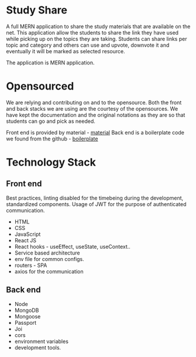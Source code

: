 # Study Share
A full MERN application to share the study materials that are available on the net. 
This application allow the students to share the link they have used while picking up on the topics they are taking.
Students can share links per topic and category and others can use and upvote, downvote it and eventually it will be marked as selected resource.

The application is MERN application.

# Opensourced 
We are relying and contributing on and to the opensource. Both the front and back stacks we are using are the courtesy of the opensources.
We have kept the documentation and the original notations as they are so that students can go and pick as needed.

Front end is provided by material - [material](https://www.creative-tim.com/product/material-dashboard-react?tracking=first-time#)
Back end is a boilerplate code we found from the github - [boilerplate](https://github.com/hagopj13/node-express-boilerplate)

# Technology Stack

## Front end
Best practices, linting disabled for the timebeing during the development, standardized components.
Usage of JWT for the purpose of authenticated communication. 
- HTML
- CSS
- JavaScript
- React JS
- React hooks - useEffect, useState, useContext..
- Service based architecture
- env file for common configs.
- routers - SPA
- axios for the communication

## Back end
- Node
- MongoDB
- Mongoose
- Passport
- Joi
- cors
- environment variables
- development tools.

